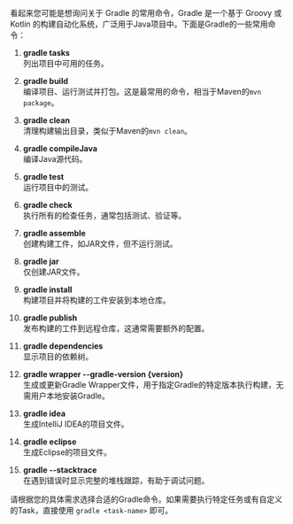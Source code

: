 看起来您可能是想询问关于 Gradle 的常用命令，Gradle 是一个基于 Groovy 或 Kotlin 的构建自动化系统，广泛用于Java项目中。下面是Gradle的一些常用命令：

1. **gradle tasks**  
   列出项目中可用的任务。

2. **gradle build**  
   编译项目、运行测试并打包。这是最常用的命令，相当于Maven的`mvn package`。

3. **gradle clean**  
   清理构建输出目录，类似于Maven的`mvn clean`。

4. **gradle compileJava**  
   编译Java源代码。

5. **gradle test**  
   运行项目中的测试。

6. **gradle check**  
   执行所有的检查任务，通常包括测试、验证等。

7. **gradle assemble**  
   创建构建工件，如JAR文件，但不运行测试。

8. **gradle jar**  
   仅创建JAR文件。

9. **gradle install**  
   构建项目并将构建的工件安装到本地仓库。

10. **gradle publish**  
    发布构建的工件到远程仓库，这通常需要额外的配置。

11. **gradle dependencies**  
    显示项目的依赖树。

12. **gradle wrapper --gradle-version {version}**  
    生成或更新Gradle Wrapper文件，用于指定Gradle的特定版本执行构建，无需用户本地安装Gradle。

13. **gradle idea**  
    生成IntelliJ IDEA的项目文件。

14. **gradle eclipse**  
    生成Eclipse的项目文件。

15. **gradle --stacktrace**  
    在遇到错误时显示完整的堆栈跟踪，有助于调试问题。

请根据您的具体需求选择合适的Gradle命令。如果需要执行特定任务或有自定义的Task，直接使用 `gradle <task-name>` 即可。